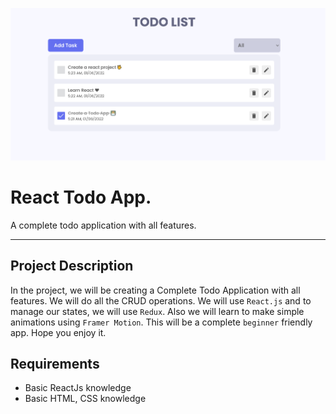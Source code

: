 ![React Todo App](./banner.png)

# React Todo App.

A complete todo application with all features.

---

## Project Description

In the project, we will be creating a Complete Todo Application with all features. We will do all the CRUD operations. We will use `React.js` and to manage our states, we will use `Redux`. Also we will learn to make simple animations using `Framer Motion`. This will be a complete `beginner` friendly app. Hope you enjoy it.

## Requirements

- Basic ReactJs knowledge
- Basic HTML, CSS knowledge
